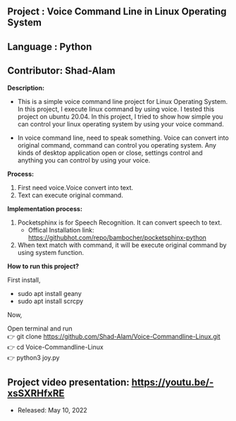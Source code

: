 ## Project    : Voice Command Line in Linux Operating System
## Language   : Python
## Contributor: Shad-Alam

**Description:** <br/>

- This is a simple voice command line project for Linux Operating System. In this project, I execute linux command by using voice. I tested this project on ubuntu 20.04. In this project, I tried to show how simple you can control your linux operating system by using your voice command.

- In voice command line, need to speak something. Voice can convert into original command, command can control you operating system. Any kinds of desktop application open or close, settings control and anything you can control by using your voice.

**Process:** <br/>
1. First need voice.Voice convert into text. <br/>
2. Text can execute original command. <br/>

**Implementation process:** <br/>
1. Pocketsphinx is for Speech Recognition. It can convert speech to text. <br/>
   - Offical Installation link: https://githubhot.com/repo/bambocher/pocketsphinx-python <br/>
2. When text match with command, it will be execute original command by using system function. <br/>

**How to run this project?**

First install, <br/>
- sudo apt install geany <br/>
- sudo apt install scrcpy <br/>

Now,

Open terminal and run <br/>
  :point_right: git clone https://github.com/Shad-Alam/Voice-Commandline-Linux.git <br/>
  :point_right: cd Voice-Commandline-Linux <br/>
  :point_right: python3 joy.py <br/>

## Project video presentation: https://youtu.be/-xsSXRHfxRE

* Released: May 10, 2022
